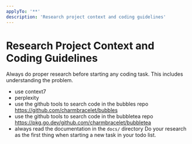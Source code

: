 ```yaml
---
applyTo: '**'
description: 'Research project context and coding guidelines'
---
```

# Research Project Context and Coding Guidelines
Always do proper research before starting any coding task. This includes understanding the problem.
- use context7
- perplexity
- use the github tools to search code in the bubbles repo https://github.com/charmbracelet/bubbles
- use the github tools to search code in the bubbletea repo https://pkg.go.dev/github.com/charmbracelet/bubbletea
- always read the documentation in the `docs/` directory
Do your research as the first thing when starting a new task in your todo list.